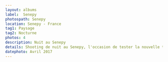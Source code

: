 ```yaml
---
layout: albums
label:  Senepy
photospath: Senepy
location: Senepy - France
tag1: Paysage
tag2: Nocturne
photos: 4
description: Nuit au Senepy
details: Shooting de nuit au Senepy, l'occasion de tester la nouvelle tente. Avec une lune un peu trop présente, on ne s'est pas attardé sur la photo d'étoiles. On s'est plutôt amusé à faire du lightpainting avec les frontales, jouer avec la lumière du feu et profiter d'un magnifique lever de soleil sur l'Obiou.
datephoto: Avril 2017
---
```


